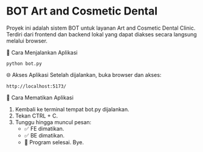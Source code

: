 # BOT Art and Cosmetic Dental
Proyek ini adalah sistem BOT untuk layanan Art and Cosmetic Dental Clinic. Terdiri dari frontend dan backend lokal yang dapat diakses secara langsung melalui browser.

🚀 Cara Menjalankan Aplikasi

    python bot.py

🌐 Akses Aplikasi
    Setelah dijalankan, buka browser dan akses:

    http://localhost:5173/

🛑 Cara Mematikan Aplikasi
1. Kembali ke terminal tempat bot.py dijalankan.
2. Tekan CTRL + C.
3. Tunggu hingga muncul pesan:
    - ✅ FE dimatikan.
    - ✅ BE dimatikan.
    - 👋 Program selesai. Bye.
